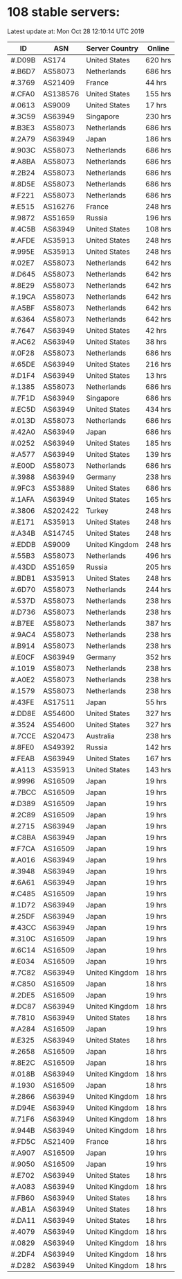 # 108 stable servers:

Latest update at: Mon Oct 28 12:10:14 UTC 2019

| ID | ASN | Server Country | Online |
| -- | --- | -------------- | ------ |
| #.D09B | AS174 | United States | 620 hrs |
| #.B6D7 | AS58073 | Netherlands | 686 hrs |
| #.3769 | AS21409 | France | 44 hrs |
| #.CFA0 | AS138576 | United States | 155 hrs |
| #.0613 | AS9009 | United States | 17 hrs |
| #.3C59 | AS63949 | Singapore | 230 hrs |
| #.B3E3 | AS58073 | Netherlands | 686 hrs |
| #.2A79 | AS63949 | Japan | 186 hrs |
| #.903C | AS58073 | Netherlands | 686 hrs |
| #.A8BA | AS58073 | Netherlands | 686 hrs |
| #.2B24 | AS58073 | Netherlands | 686 hrs |
| #.8D5E | AS58073 | Netherlands | 686 hrs |
| #.F221 | AS58073 | Netherlands | 686 hrs |
| #.E515 | AS16276 | France | 248 hrs |
| #.9872 | AS51659 | Russia | 196 hrs |
| #.4C5B | AS63949 | United States | 108 hrs |
| #.AFDE | AS35913 | United States | 248 hrs |
| #.995E | AS35913 | United States | 248 hrs |
| #.02E7 | AS58073 | Netherlands | 642 hrs |
| #.D645 | AS58073 | Netherlands | 642 hrs |
| #.8E29 | AS58073 | Netherlands | 642 hrs |
| #.19CA | AS58073 | Netherlands | 642 hrs |
| #.A5BF | AS58073 | Netherlands | 642 hrs |
| #.6364 | AS58073 | Netherlands | 642 hrs |
| #.7647 | AS63949 | United States | 42 hrs |
| #.AC62 | AS63949 | United States | 38 hrs |
| #.0F28 | AS58073 | Netherlands | 686 hrs |
| #.65DE | AS63949 | United States | 216 hrs |
| #.D1F4 | AS63949 | United States | 13 hrs |
| #.1385 | AS58073 | Netherlands | 686 hrs |
| #.7F1D | AS63949 | Singapore | 686 hrs |
| #.EC5D | AS63949 | United States | 434 hrs |
| #.013D | AS58073 | Netherlands | 686 hrs |
| #.42A0 | AS63949 | Japan | 686 hrs |
| #.0252 | AS63949 | United States | 185 hrs |
| #.A577 | AS63949 | United States | 139 hrs |
| #.E00D | AS58073 | Netherlands | 686 hrs |
| #.3988 | AS63949 | Germany | 238 hrs |
| #.9FC3 | AS53889 | United States | 686 hrs |
| #.1AFA | AS63949 | United States | 165 hrs |
| #.3806 | AS202422 | Turkey | 248 hrs |
| #.E171 | AS35913 | United States | 248 hrs |
| #.A34B | AS14745 | United States | 248 hrs |
| #.EDDB | AS9009 | United Kingdom | 248 hrs |
| #.55B3 | AS58073 | Netherlands | 496 hrs |
| #.43DD | AS51659 | Russia | 205 hrs |
| #.BDB1 | AS35913 | United States | 248 hrs |
| #.6D70 | AS58073 | Netherlands | 244 hrs |
| #.537D | AS58073 | Netherlands | 238 hrs |
| #.D736 | AS58073 | Netherlands | 238 hrs |
| #.B7EE | AS58073 | Netherlands | 387 hrs |
| #.9AC4 | AS58073 | Netherlands | 238 hrs |
| #.B914 | AS58073 | Netherlands | 238 hrs |
| #.E0CF | AS63949 | Germany | 352 hrs |
| #.1019 | AS58073 | Netherlands | 238 hrs |
| #.A0E2 | AS58073 | Netherlands | 238 hrs |
| #.1579 | AS58073 | Netherlands | 238 hrs |
| #.43FE | AS17511 | Japan | 55 hrs |
| #.DD8E | AS54600 | United States | 327 hrs |
| #.3524 | AS54600 | United States | 327 hrs |
| #.7CCE | AS20473 | Australia | 238 hrs |
| #.8FE0 | AS49392 | Russia | 142 hrs |
| #.FEAB | AS63949 | United States | 167 hrs |
| #.A113 | AS35913 | United States | 143 hrs |
| #.9996 | AS16509 | Japan | 19 hrs |
| #.7BCC | AS16509 | Japan | 19 hrs |
| #.D389 | AS16509 | Japan | 19 hrs |
| #.2C89 | AS16509 | Japan | 19 hrs |
| #.2715 | AS63949 | Japan | 19 hrs |
| #.C8BA | AS63949 | Japan | 19 hrs |
| #.F7CA | AS16509 | Japan | 19 hrs |
| #.A016 | AS63949 | Japan | 19 hrs |
| #.3948 | AS63949 | Japan | 19 hrs |
| #.6A61 | AS63949 | Japan | 19 hrs |
| #.C485 | AS16509 | Japan | 19 hrs |
| #.1D72 | AS63949 | Japan | 19 hrs |
| #.25DF | AS63949 | Japan | 19 hrs |
| #.43CC | AS63949 | Japan | 19 hrs |
| #.310C | AS16509 | Japan | 19 hrs |
| #.6C14 | AS16509 | Japan | 19 hrs |
| #.E034 | AS16509 | Japan | 19 hrs |
| #.7C82 | AS63949 | United Kingdom | 18 hrs |
| #.C850 | AS16509 | Japan | 18 hrs |
| #.2DE5 | AS16509 | Japan | 19 hrs |
| #.DC87 | AS63949 | United Kingdom | 18 hrs |
| #.7810 | AS63949 | United States | 18 hrs |
| #.A284 | AS16509 | Japan | 19 hrs |
| #.E325 | AS63949 | United States | 18 hrs |
| #.2658 | AS16509 | Japan | 18 hrs |
| #.8E2C | AS16509 | Japan | 18 hrs |
| #.018B | AS63949 | United Kingdom | 18 hrs |
| #.1930 | AS16509 | Japan | 18 hrs |
| #.2866 | AS63949 | United Kingdom | 18 hrs |
| #.D94E | AS63949 | United Kingdom | 18 hrs |
| #.71F6 | AS63949 | United Kingdom | 18 hrs |
| #.944B | AS63949 | United Kingdom | 18 hrs |
| #.FD5C | AS21409 | France | 18 hrs |
| #.A907 | AS16509 | Japan | 19 hrs |
| #.9050 | AS16509 | Japan | 19 hrs |
| #.E702 | AS63949 | United States | 18 hrs |
| #.A083 | AS63949 | United Kingdom | 18 hrs |
| #.FB60 | AS63949 | United States | 18 hrs |
| #.AB1A | AS63949 | United States | 18 hrs |
| #.DA11 | AS63949 | United States | 18 hrs |
| #.4079 | AS63949 | United Kingdom | 18 hrs |
| #.0829 | AS63949 | United Kingdom | 18 hrs |
| #.2DF4 | AS63949 | United Kingdom | 18 hrs |
| #.D282 | AS63949 | United Kingdom | 18 hrs |

